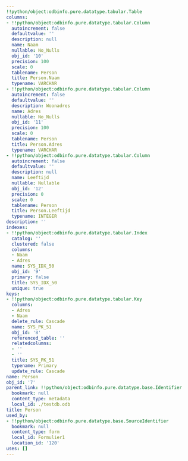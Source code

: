 ```yaml
---
!!python/object:odbinfo.pure.datatype.tabular.Table
columns:
- !!python/object:odbinfo.pure.datatype.tabular.Column
  autoincrement: false
  defaultvalue: ''
  description: null
  name: Naam
  nullable: No_Nulls
  obj_id: '10'
  precision: 100
  scale: 0
  tablename: Person
  title: Person.Naam
  typename: VARCHAR
- !!python/object:odbinfo.pure.datatype.tabular.Column
  autoincrement: false
  defaultvalue: ''
  description: Woonadres
  name: Adres
  nullable: No_Nulls
  obj_id: '11'
  precision: 100
  scale: 0
  tablename: Person
  title: Person.Adres
  typename: VARCHAR
- !!python/object:odbinfo.pure.datatype.tabular.Column
  autoincrement: false
  defaultvalue: ''
  description: null
  name: Leeftijd
  nullable: Nullable
  obj_id: '12'
  precision: 0
  scale: 0
  tablename: Person
  title: Person.Leeftijd
  typename: INTEGER
description: ''
indexes:
- !!python/object:odbinfo.pure.datatype.tabular.Index
  catalog: ''
  clustered: false
  columns:
  - Naam
  - Adres
  name: SYS_IDX_50
  obj_id: '9'
  primary: false
  title: SYS_IDX_50
  unique: true
keys:
- !!python/object:odbinfo.pure.datatype.tabular.Key
  columns:
  - Adres
  - Naam
  delete_rule: Cascade
  name: SYS_PK_51
  obj_id: '8'
  referenced_table: ''
  relatedcolumns:
  - ''
  - ''
  title: SYS_PK_51
  typename: Primary
  update_rule: Cascade
name: Person
obj_id: '7'
parent_link: !!python/object:odbinfo.pure.datatype.base.Identifier
  bookmark: null
  content_type: metadata
  local_id: ./testdb.odb
title: Person
used_by:
- !!python/object:odbinfo.pure.datatype.base.SourceIdentifier
  bookmark: null
  content_type: form
  local_id: Formulier1
  location_id: '120'
uses: []
---
```

